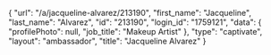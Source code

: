 {
    "url": "\/a\/jacqueline-alvarez\/213190",
    "first_name": "Jacqueline",
    "last_name": "Alvarez",
    "id": "213190",
    "login_id": "1759121",
    "data": {
        "profilePhoto": null,
        "job_title": "Makeup Artist"
    },
    "type": "captivate",
    "layout": "ambassador",
    "title": "Jacqueline Alvarez"
}